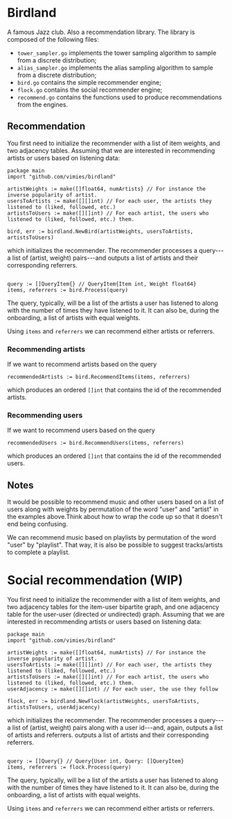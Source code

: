 # Birdland

A famous Jazz club. Also a recommendation library. The library is composed of the following files:

- `tower_sampler.go` implements the tower sampling algorithm to sample from a discrete distribution;
- `alias_sampler.go` implements the alias sampling algorithm to sample from a discrete distribution;
- `bird.go` contains the simple recommender engine;
- `flock.go` contains the social recommender engine;
- `recommend.go` contains the functions used to produce recommendations from the engines.


## Recommendation

You first need to initialize the recommender with a list of item weights, and two adjacency tables. Assuming
that we are interested in recommending artists or users based on listening data:

```golang
package main
import "github.com/vimies/birdland"

artistWeights := make([]float64, numArtists} // For instance the inverse popularity of artist.
usersToArtists := make([][]int) // For each user, the artists they listened to (liked, followed, etc.)
artistsToUsers := make([][]int) // For each artist, the users who listened to (liked, followed, etc.) them.

bird, err := birdland.NewBird(artistWeights, usersToArtists, artistsToUsers)
```

which initializes the recommender. The recommender processes a query---a list of (artist, weight) pairs---and
outputs a list of artists and their corresponding referrers.

```golang

query := []QueryItem{} // QueryItem{Item int, Weight float64}
items, referrers := bird.Process(query)
```

The query, typically, will be a list of the artists a user has listened to along with the number of times they
have listened to it. It can also be, during the onboarding, a list of artists with equal weights. 

Using `items` and `referrers` we can recommend either artists or referrers.

### Recommending artists

If we want to recommend artists based on the query

```golang
recommendedArtists := bird.RecommendItems(items, referrers)
```

which produces an ordered `[]int` that contains the id of the recommended artists. 

### Recommending users

If we want to recommend users based on the query

```golang
recommendedUsers := bird.RecommendUsers(items, referrers)
```

which produces an ordered `[]int` that contains the id of the recommended users. 

## Notes

It would be possible to recommend music and other users based on a list of users along with weights by
permutation of the word "user" and "artist" in the examples above.Think about how to wrap the code up so that
it doesn't end being confusing.

We can recommend music based on playlists by permutation of the word "user" by "playlist". That way, it is
also be possible to suggest tracks/artists to complete a playlist.




# Social recommendation (WIP)

You first need to initialize the recommender with a list of item weights, and two adjacency tables for the
item-user bipartite graph, and one adjacency table for the user-user (directed or undirected) graph. Assuming
that we are interested in recommending artists or users based on listening data:

```golang
package main
import "github.com/vimies/birdland"

artistWeights := make([]float64, numArtists} // For instance the inverse popularity of artist.
usersToArtists := make([][]int) // For each user, the artists they listened to (liked, followed, etc.)
artistsToUsers := make([][]int) // For each artist, the users who listened to (liked, followed, etc.) them.
userAdjacency := make([][]int) // For each user, the use they follow

flock, err := birdland.NewFlock(artistWeights, usersToArtists, artistsToUsers, userAdjacency)
```

which initializes the recommender. The recommender processes a query---a list of (artist, weight) pairs along
with a user id---and, again, outputs a list of artists and referrers.
outputs a list of artists and their corresponding referrers.

```golang

query := []Query{} // Query{User int, Query: []QueryItem}
items, referrers := flock.Process(query)
```

The query, typically, will be a list of the artists a user has listened to along with the number of times they
have listened to it. It can also be, during the onboarding, a list of artists with equal weights. 

Using `items` and `referrers` we can recommend either artists or referrers.
